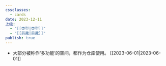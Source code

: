 ```yaml
---
cssclasses:
  - cards
date: 2023-12-11
上级:
  - "[[类型|类型]]"
  - "[[剪藏|剪藏]]"
publish: true
---
```

  
- 大部分被称作‘多功能’的空间，都作为仓库使用。 [[2023-06-01|2023-06-01]]  
